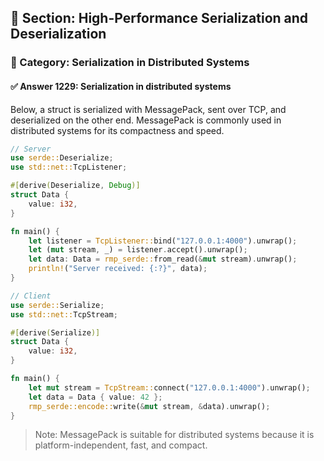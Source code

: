 ## 📘 Section: High-Performance Serialization and Deserialization
### 🔹 Category: Serialization in Distributed Systems
#### ✅ Answer 1229: Serialization in distributed systems

Below, a struct is serialized with MessagePack, sent over TCP, and deserialized on the other end. MessagePack is commonly used in distributed systems for its compactness and speed.

```rust
// Server
use serde::Deserialize;
use std::net::TcpListener;

#[derive(Deserialize, Debug)]
struct Data {
    value: i32,
}

fn main() {
    let listener = TcpListener::bind("127.0.0.1:4000").unwrap();
    let (mut stream, _) = listener.accept().unwrap();
    let data: Data = rmp_serde::from_read(&mut stream).unwrap();
    println!("Server received: {:?}", data);
}
```

```rust
// Client
use serde::Serialize;
use std::net::TcpStream;

#[derive(Serialize)]
struct Data {
    value: i32,
}

fn main() {
    let mut stream = TcpStream::connect("127.0.0.1:4000").unwrap();
    let data = Data { value: 42 };
    rmp_serde::encode::write(&mut stream, &data).unwrap();
}
```

> Note: MessagePack is suitable for distributed systems because it is platform-independent, fast, and compact.
